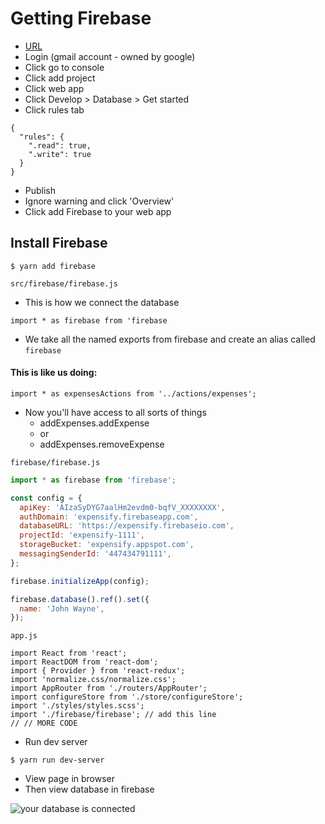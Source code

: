 # Getting Firebase
* [URL](https://firebase.google.com/?gclid=Cj0KCQiAtJbTBRDkARIsAIA0a5OhbrMFVZnrFosYIUGGsyHIxr5r71xxD8YEt6hp3wJ9lAUE7DVRkJQaAlH0EALw_wcB)
* Login (gmail account - owned by google)
* Click go to console
* Click add project
* Click web app
* Click Develop > Database > Get started
* Click rules tab

```
{
  "rules": {
    ".read": true,
    ".write": true
  }
}
```

* Publish
* Ignore warning and click 'Overview'
* Click add Firebase to your web app

## Install Firebase
`$ yarn add firebase`

`src/firebase/firebase.js`

* This is how we connect the database

`import * as firebase from 'firebase`

* We take all the named exports from firebase and create an alias called `firebase`

#### This is like us doing:
`import * as expensesActions from '../actions/expenses';`

* Now you'll have access to all sorts of things
    - addExpenses.addExpense
    - or
    - addExpenses.removeExpense

`firebase/firebase.js`

```js
import * as firebase from 'firebase';

const config = {
  apiKey: 'AIzaSyDYG7aalHm2evdm0-bqfV_XXXXXXXX',
  authDomain: 'expensify.firebaseapp.com',
  databaseURL: 'https://expensify.firebaseio.com',
  projectId: 'expensify-1111',
  storageBucket: 'expensify.appspot.com',
  messagingSenderId: '447434791111',
};

firebase.initializeApp(config);

firebase.database().ref().set({
  name: 'John Wayne',
});
```

`app.js`

```
import React from 'react';
import ReactDOM from 'react-dom';
import { Provider } from 'react-redux';
import 'normalize.css/normalize.css';
import AppRouter from './routers/AppRouter';
import configureStore from './store/configureStore';
import './styles/styles.scss';
import './firebase/firebase'; // add this line
// // MORE CODE
```

* Run dev server

`$ yarn run dev-server`

* View page in browser
* Then view database in firebase

![your database is connected](https://i.imgur.com/Q0IgE1P.png)


